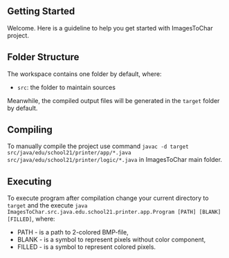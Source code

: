 ## Getting Started

Welcome. Here is a guideline to help you get started with ImagesToChar project.

## Folder Structure

The workspace contains one folder by default, where:
- `src`: the folder to maintain sources

Meanwhile, the compiled output files will be generated in the `target` folder by default.

## Compiling

To manually compile the project use command `javac -d target src/java/edu/school21/printer/app/*.java src/java/edu/school21/printer/logic/*.java` in ImagesToChar main folder.

## Executing

To execute program after compilation change your current directory to `target` and the execute
`java ImagesToChar.src.java.edu.school21.printer.app.Program [PATH] [BLANK] [FILLED]`, where:
- PATH - is a path to 2-colored BMP-file,
- BLANK - is a symbol to represent pixels without color component,
- FILLED - is a symbol to represent colored pixels.
